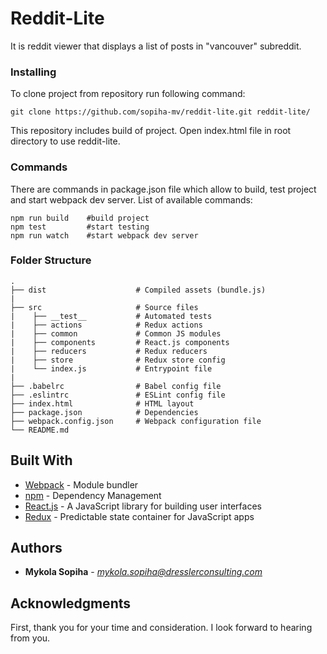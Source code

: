 # Reddit-Lite

It is reddit viewer that displays a list of posts in "vancouver" subreddit.

### Installing

To clone project from repository run following command:

```
git clone https://github.com/sopiha-mv/reddit-lite.git reddit-lite/
```

This repository includes build of project. Open index.html file in root directory to use reddit-lite. 

### Commands

There are commands in package.json file which allow to build, test project and start webpack dev server.
List of available commands:

```
npm run build    #build project
npm test         #start testing
npm run watch    #start webpack dev server
```

### Folder Structure

    .
    ├── dist                    # Compiled assets (bundle.js)
    |
    ├── src                     # Source files
    |    ├── __test__           # Automated tests
    |    ├── actions            # Redux actions
    |    ├── common             # Сommon JS modules
    |    ├── components         # React.js components
    |    ├── reducers           # Redux reducers
    |    ├── store              # Redux store config
    |    └── index.js           # Entrypoint file
    |
    ├── .babelrc                # Babel config file
    ├── .eslintrc               # ESLint config file
    ├── index.html              # HTML layout
    ├── package.json            # Dependencies
    ├── webpack.config.json     # Webpack configuration file
    └── README.md

## Built With

* [Webpack](https://webpack.js.org/) - Module bundler
* [npm](https://www.npmjs.com/) - Dependency Management
* [React.js](https://reactjs.org/) - A JavaScript library for building user interfaces
* [Redux](https://redux.js.org/) - Predictable state container for JavaScript apps

## Authors

* **Mykola Sopiha** - *mykola.sopiha@dresslerconsulting.com*

## Acknowledgments

First, thank you for your time and consideration. I look forward to hearing from you.